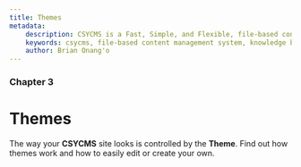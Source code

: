 ```yaml
---
title: Themes
metadata:
    description: CSYCMS is a Fast, Simple, and Flexible, file-based content management system, knowledge base and static site generator for nodejs.
    keywords: csycms, file-based content management system, knowledge base, static site generator, nodejs
    author: Brian Onang'o
---
```


### Chapter 3

# Themes

The way your **CSYCMS** site looks is controlled by the **Theme**.  Find out how themes work and how to easily edit or create your own.
